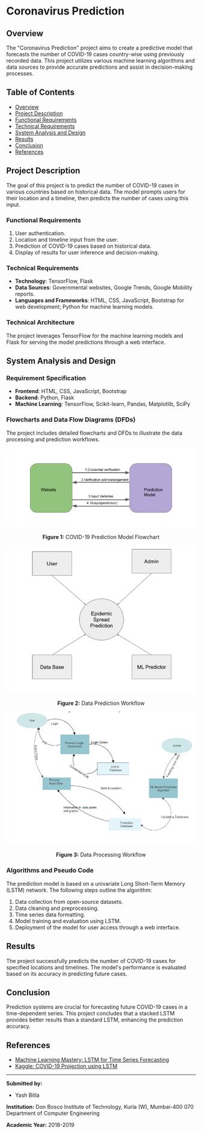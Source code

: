 # Coronavirus Prediction

## Overview

The "Coronavirus Prediction" project aims to create a predictive model that forecasts the number of COVID-19 cases country-wise using previously recorded data. This project utilizes various machine learning algorithms and data sources to provide accurate predictions and assist in decision-making processes.

## Table of Contents

- [Overview](#overview)
- [Project Description](#project-description)
- [Functional Requirements](#functional-requirements)
- [Technical Requirements](#technical-requirements)
- [System Analysis and Design](#system-analysis-and-design)
- [Results](#results)
- [Conclusion](#conclusion)
- [References](#references)

## Project Description

The goal of this project is to predict the number of COVID-19 cases in various countries based on historical data. The model prompts users for their location and a timeline, then predicts the number of cases using this input.

### Functional Requirements

1. User authentication.
2. Location and timeline input from the user.
3. Prediction of COVID-19 cases based on historical data.
4. Display of results for user inference and decision-making.

### Technical Requirements

- **Technology**: TensorFlow, Flask
- **Data Sources**: Governmental websites, Google Trends, Google Mobility reports.
- **Languages and Frameworks**: HTML, CSS, JavaScript, Bootstrap for web development; Python for machine learning models.

### Technical Architecture

The project leverages TensorFlow for the machine learning models and Flask for serving the model predictions through a web interface.

## System Analysis and Design

### Requirement Specification

- **Frontend**: HTML, CSS, JavaScript, Bootstrap
- **Backend**: Python, Flask
- **Machine Learning**: TensorFlow, Scikit-learn, Pandas, Matplotlib, SciPy

### Flowcharts and Data Flow Diagrams (DFDs)

The project includes detailed flowcharts and DFDs to illustrate the data processing and prediction workflows.

<div align="center">
  <img src="assets/Flowchart.png" alt="COVID-19 Prediction Model Flow" title="COVID-19 Prediction Model" />
  <p><b>Figure 1:</b> COVID-19 Prediction Model Flowchart</p>
</div>

<div align="center">
  <img src="assets/dfd-1.png" alt="Data Prediction Workflow" title="Data Prediction Workflow" />
  <p><b>Figure 2:</b> Data Prediction Workflow</p>
</div>

<div align="center">
  <img src="assets/dfd-2.png" alt="Data Processing Workflow" title="Data Processing Workflow" />
  <p><b>Figure 3:</b> Data Processing Workflow</p>
</div>

### Algorithms and Pseudo Code

The prediction model is based on a univariate Long Short-Term Memory (LSTM) network. The following steps outline the algorithm:

1. Data collection from open-source datasets.
2. Data cleaning and preprocessing.
3. Time series data formatting.
4. Model training and evaluation using LSTM.
5. Deployment of the model for user access through a web interface.

## Results

The project successfully predicts the number of COVID-19 cases for specified locations and timelines. The model's performance is evaluated based on its accuracy in predicting future cases.

## Conclusion

Prediction systems are crucial for forecasting future COVID-19 cases in a time-dependent series. This project concludes that a stacked LSTM provides better results than a standard LSTM, enhancing the prediction accuracy.

## References

- [Machine Learning Mastery: LSTM for Time Series Forecasting](https://machinelearningmastery.com/how-to-develop-lstm-models-for-time-series-forecasting/)
- [Kaggle: COVID-19 Projection using LSTM](https://www.kaggle.com/arpandas65/covid-19-projection-using-lstm)

---

**Submitted by:**

- Yash Bitla

**Institution:**
Don Bosco Institute of Technology, Kurla (W), Mumbai-400 070
Department of Computer Engineering

**Academic Year:**
2018-2019
